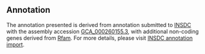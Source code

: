 

Annotation
----------

The annotation presented is derived from annotation submitted to
[INSDC](http://www.insdc.org) with the assembly accession
[GCA\_000260155.3](http://www.ebi.ac.uk/ena/data/view/GCA_000260155.3),
with additional non-coding genes derived from
[Rfam](http://rfam.xfam.org/). For more details, please visit [INSDC
annotation
import](http://ensemblgenomes.org/info/data/insdc_annotation).

